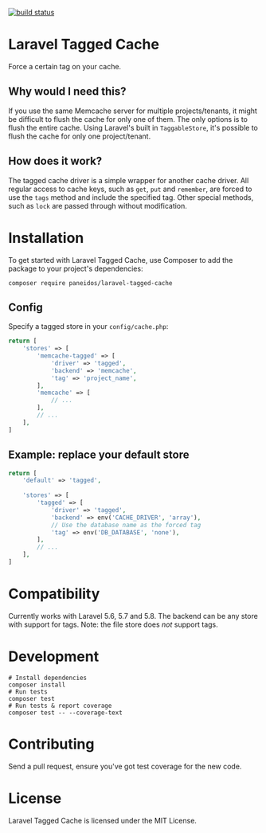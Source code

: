 [![build status](https://api.travis-ci.org/paneidos/laravel-tagged-cache.svg?branch=master)](https://travis-ci.org/paneidos/laravel-tagged-cache)
# Laravel Tagged Cache

Force a certain tag on your cache.

## Why would I need this?

If you use the same Memcache server for multiple projects/tenants, it might be difficult to flush the cache for only one of them. The only options is to flush the entire cache. Using Laravel's built in `TaggableStore`, it's possible to flush the cache for only one project/tenant.

## How does it work?

The tagged cache driver is a simple wrapper for another cache driver. All regular access to cache keys, such as `get`, `put` and `remember`, are forced to use the `tags` method and include the specified tag. Other special methods, such as `lock` are passed through without modification.

# Installation

To get started with Laravel Tagged Cache, use Composer to add the package to your project's dependencies:

```
composer require paneidos/laravel-tagged-cache
```

## Config

Specify a tagged store in your `config/cache.php`:

```php
return [
    'stores' => [
        'memcache-tagged' => [
            'driver' => 'tagged',
            'backend' => 'memcache',
            'tag' => 'project_name',
        ],
        'memcache' => [
            // ...
        ],
        // ...
    ],
]
```

## Example: replace your default store

```php
return [
    'default' => 'tagged',
    
    'stores' => [
        'tagged' => [
            'driver' => 'tagged',
            'backend' => env('CACHE_DRIVER', 'array'),
            // Use the database name as the forced tag
            'tag' => env('DB_DATABASE', 'none'),
        ],
        // ...
    ],
]
```

# Compatibility

Currently works with Laravel 5.6, 5.7 and 5.8.
The backend can be any store with support for tags. Note: the file store does *not* support tags.

# Development

```
# Install dependencies
composer install
# Run tests
composer test
# Run tests & report coverage
composer test -- --coverage-text
```

# Contributing

Send a pull request, ensure you've got test coverage for the new code.

# License

Laravel Tagged Cache is licensed under the MIT License.
